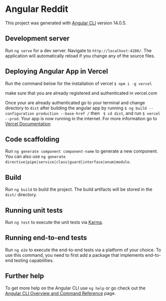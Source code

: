 # Angular Reddit

This project was generated with [Angular CLI](https://github.com/angular/angular-cli) version 14.0.5.

## Development server

Run `ng serve` for a dev server. Navigate to `http://localhost:4200/`. The application will automatically reload if you change any of the source files.


## Deploying Angular App in Vercel
Run the command below for the installation of vercel
```$ npm i -g vercel```

make sure that you are already registered and authenticated in vercel.com

Once your are already authenticated go to your terminal and change directory to ```dist``` after building the angular app by running ```$ ng build --configuration production --base-href /``` then ``` $ cd dist```,  and run ```$ vercel --prod```. Your app is now running in the internet. For more information go to [Vercel Documentation](https://vercel.com/docs)

## Code scaffolding

Run `ng generate component component-name` to generate a new component. You can also use `ng generate directive|pipe|service|class|guard|interface|enum|module`.

## Build

Run `ng build` to build the project. The build artifacts will be stored in the `dist/` directory.

## Running unit tests

Run `ng test` to execute the unit tests via [Karma](https://karma-runner.github.io).

## Running end-to-end tests

Run `ng e2e` to execute the end-to-end tests via a platform of your choice. To use this command, you need to first add a package that implements end-to-end testing capabilities.

## Further help

To get more help on the Angular CLI use `ng help` or go check out the [Angular CLI Overview and Command Reference](https://angular.io/cli) page.
